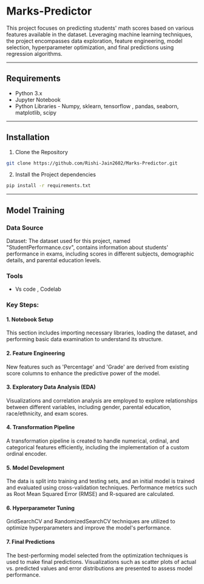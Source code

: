 # Marks-Predictor
This project focuses on predicting students' math scores based on various features available in the dataset. Leveraging machine learning techniques, the project encompasses data exploration, feature engineering, model selection, hyperparameter optimization, and final predictions using regression algorithms.
***

## Requirements
- Python 3.x
- Jupyter Notebook
- Python Libraries - Numpy, sklearn, tensorflow , pandas, seaborn, matplotlib, scipy

***

 ## Installation
1. Clone the Repository
``` bash
git clone https://github.com/Rishi-Jain2602/Marks-Predictor.git
```
2. Install the Project dependencies
```bash
pip install -r requirements.txt
```
****

## Model Training
### Data Source 
Dataset: The dataset used for this project, named "StudentPerformance.csv", contains information about students' performance in exams, including scores in different subjects, demographic details, and parental education levels.

### Tools
- Vs code , Codelab

### Key Steps:

#### 1. Notebook Setup

This section includes importing necessary libraries, loading the dataset, and performing basic data examination to understand its structure.

#### 2. Feature Engineering 

New features such as 'Percentage' and 'Grade' are derived from existing score columns to enhance the predictive power of the model.

#### 3. Exploratory Data Analysis (EDA)

Visualizations and correlation analysis are employed to explore relationships between different variables, including gender, parental education, race/ethnicity, and exam scores.

#### 4. Transformation Pipeline 

A transformation pipeline is created to handle numerical, ordinal, and categorical features efficiently, including the implementation of a custom ordinal encoder.

#### 5. Model Development
The data is split into training and testing sets, and an initial model is trained and evaluated using cross-validation techniques. Performance metrics such as Root Mean Squared Error (RMSE) and R-squared are calculated.

#### 6. Hyperparameter Tuning

GridSearchCV and RandomizedSearchCV techniques are utilized to optimize hyperparameters and improve the model's performance.

#### 7. Final Predictions

The best-performing model selected from the optimization techniques is used to make final predictions. Visualizations such as scatter plots of actual vs. predicted values and error distributions are presented to assess model performance.


